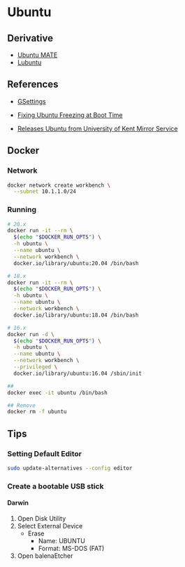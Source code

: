 # Ubuntu

## Derivative

- [Ubuntu MATE](https://ubuntu-mate.org/)
- [Lubuntu](https://lubuntu.net/)

## References

- [GSettings](/gsettings.md)

- [Fixing Ubuntu Freezing at Boot Time](https://itsfoss.com/fix-ubuntu-freezing/)
- [Releases Ubuntu from University of Kent Mirror Service](https://www.mirrorservice.org/sites/releases.ubuntu.com/18.04.3/)

## Docker

### Network

```sh
docker network create workbench \
  --subnet 10.1.1.0/24
```

### Running

```sh
# 20.x
docker run -it --rm \
  $(echo "$DOCKER_RUN_OPTS") \
  -h ubuntu \
  --name ubuntu \
  --network workbench \
  docker.io/library/ubuntu:20.04 /bin/bash

# 18.x
docker run -it --rm \
  $(echo "$DOCKER_RUN_OPTS") \
  -h ubuntu \
  --name ubuntu \
  --network workbench \
  docker.io/library/ubuntu:18.04 /bin/bash

# 16.x
docker run -d \
  $(echo "$DOCKER_RUN_OPTS") \
  -h ubuntu \
  --name ubuntu \
  --network workbench \
  --privileged \
  docker.io/library/ubuntu:16.04 /sbin/init

##
docker exec -it ubuntu /bin/bash

## Remove
docker rm -f ubuntu
```

## Tips

### Setting Default Editor

```sh
sudo update-alternatives --config editor
```

### Create a bootable USB stick

#### Darwin

1. Open Disk Utility
2. Select External Device
   - Erase
     - Name: UBUNTU
     - Format: MS-DOS (FAT)
3. Open balenaEtcher
